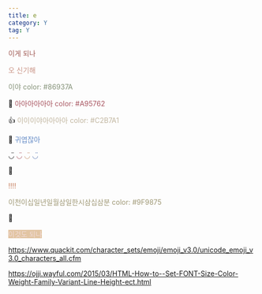 ```yaml
---
title: e
category: Y
tag: Y
---
```


<span style="color:#A05A54">이게 되나</span>

<span style="color:#C99385">오 신기해</span>

<span style="color:#86937A">이야</span> <span style="color:#86937A">color: #86937A</span>

&#129300; <span style="color:#A95762">아아아아아아</span> <span style="color:#A95762">color: #A95762</span>

&#128077; <span style="color:#C2B7A1">이이이야아아아아</span> <span style="color:#C2B7A1">color: #C2B7A1</span>

&#128032; <span style="color:#648BC6">귀엽잖아</span>

◡̈ <span style="color:#A95762">◡̈</span> <span style="color:#C59470">◡̈</span> <span style="color:#617EB4">◡̈</span>

&#128123; 

<span style="color:#C57B59">!!!!</span>

<span style="color:#9F9875">이천이십일년일월삼일한시삼십삼분</span> <span style="color:#9F9875">color: #9F9875</span>

&#127904;

<span style="background-color:#E2C5A3; color:#F1DBD8">이것도 되나</span>

<https://www.quackit.com/character_sets/emoji/emoji_v3.0/unicode_emoji_v3.0_characters_all.cfm>

<https://ojji.wayful.com/2015/03/HTML-How-to--Set-FONT-Size-Color-Weight-Family-Variant-Line-Height-ect.html>
